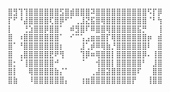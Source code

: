 ⣿⣻⢹⢹⣿⣿⣿⣿⣿⣿⣫⣿⣾⣿⣿⣿⠽⣿⣿⣿⣿⣿⣿⣿⣿⣿⣿⠫⡏⡿
⡏⠋⠘⣼⣿⣿⣿⣿⢏⣿⡿⠋⠁⢀⣸⣝⣯⣿⢿⣿⣿⣿⣿⣿⣿⣿⣿⠈⠃⢳
⡇⠀⠀⢘⣱⣿⣿⡿⣿⣿⠁⠀⠾⣻⣿⠏⠿⣿⣿⢿⣿⣿⣿⣿⣿⣯⡛⠀⠀⢸
⣿⠀⠰⣿⣿⣿⣿⣿⣿⣿⠁⠀⠊⠉⢡⣠⣶⣶⣿⡏⢿⣿⣿⣿⣿⣿⣿⡶⠀⣾
⣿⠁⠘⣿⣿⣿⣿⣿⣿⣿⡆⠀⠀⠀⣸⢁⡾⠿⢿⣷⡘⣿⣿⣿⣿⣿⣿⠇⠀⣿
⣿⠀⢠⣿⣿⣿⣿⣿⣟⠟⢻⠀⠀⠀⢹⡿⠶⢿⣿⣿⡇⣿⣿⣿⣿⣿⡿⠄⢸⣿
⣿⡂⠈⢸⣿⣿⣿⣿⣿⠚⠀⠀⠀⠀⠈⠀⠀⢺⣿⣿⡇⣿⣿⣿⣿⣿⠃⠀⣸⣿
⣿⡇⠀⠀⢿⣿⣿⣿⣿⣷⡌⠁⠀⠀⠀⠀⢀⣼⣿⣽⣿⣿⣿⣿⣿⠏⠀⠀⣿⣿
⣿⣷⠀⠀⠸⣿⣿⣿⣿⣿⣿⡄⠀⠀⢰⣶⣿⣿⣿⣿⣿⣿⣿⣿⡟⠀⠀⢸⣿⣿

